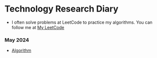 # Technology Research Diary
- I often solve problems at LeetCode to practice my algorithms. You can follow me at [My LeetCode](https://leetcode.com/u/toan207/)

### May 2024
- [Algorithm](https://github.com/toan207/Technology-Research-Diary/tree/main/Diary/Algorithm/May2024)
